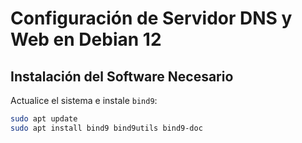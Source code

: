 # Configuración de Servidor DNS y Web en Debian 12

## Instalación del Software Necesario

Actualice el sistema e instale `bind9`:

```sh
sudo apt update
sudo apt install bind9 bind9utils bind9-doc
